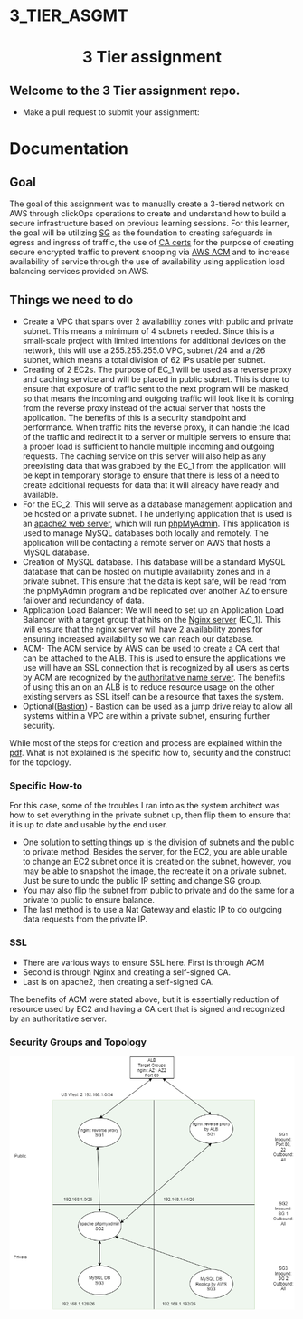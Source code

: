 # 3_TIER_ASGMT
<h1 align=center>3 Tier assignment</h1>

<h2>Welcome to the 3 Tier assignment repo.</h2>  

- Make a pull request to submit your assignment: 


<h1>Documentation</h1>
  
<h2> Goal </h2>

The goal of this assignment was to manually create a 3-tiered network on AWS through clickOps operations to create and understand how to build a secure infrastructure based on previous learning sessions. For this learner, the goal will be utilizing [SG](https://docs.aws.amazon.com/vpc/latest/userguide/VPC_SecurityGroups.html) as the foundation to creating safeguards in egress and ingress of traffic, the use of [CA certs](https://en.wikipedia.org/wiki/Certificate_authority) for the purpose of creating secure encrypted traffic to prevent snooping via [AWS ACM](https://aws.amazon.com/certificate-manager/) and to increase availability of service through the use of availability using application load balancing services provided on AWS.

<h2> Things we need to do </h2>

- Create a VPC that spans over 2 availability zones with public and private subnet. This means a minimum of 4 subnets needed. Since this is a small-scale project with limited intentions for additional devices on the network, this will use a 255.255.255.0 VPC, subnet /24 and a /26 subnet, which means a total division of 62 IPs usable per subnet.
- Creating of 2 EC2s. The purpose of EC_1 will be used as a reverse proxy and caching service and will be placed in public subnet. This is done to ensure that exposure of traffic sent to the next program will be masked, so that means the incoming and outgoing traffic will look like it is coming from the reverse proxy instead of the actual server that hosts the application. The benefits of this is a security standpoint and performance. When traffic hits the reverse proxy, it can handle the load of the traffic and redirect it to a server or multiple servers to ensure that a proper load is sufficient to handle multiple incoming and outgoing requests. The caching service on this server will also help as any preexisting data that was grabbed by the EC_1 from the application will be kept in temporary storage to ensure that there is less of a need to create additional requests for data that it will already have ready and available.
- For the EC_2. This will serve as a database management application and be hosted on a private subnet. The underlying application that is used is an [apache2 web server](https://httpd.apache.org/), which will run [phpMyAdmin](https://www.phpmyadmin.net/). This application is used to manage MySQL databases both locally and remotely. The application will be contacting a remote server on AWS that hosts a MySQL database.
- Creation of MySQL database. This database will be a standard MySQL database that can be hosted on multiple availability zones and in a private subnet. This ensure that the data is kept safe, will be read from the phpMyAdmin program and be replicated over another AZ to ensure failover and redundancy of data.
- Application Load Balancer: We will need to set up an Application Load Balancer with a target group that hits on the [Nginx server](https://www.nginx.com/) (EC_1). This will ensure that the nginx server will have 2 availability zones for ensuring increased availability so we can reach our database.
- ACM- The ACM service by AWS can be used to create a CA cert that can be attached to the ALB. This is used to ensure the applications we use will have an SSL connection that is recognized by all users as certs by ACM are recognized by the [authoritative name server](https://www.cloudflare.com/learning/dns/dns-server-types/). The benefits of using this an on an ALB is to reduce resource usage on the other existing servers as SSL itself can be a resource that taxes the system.
- Optional([Bastion](https://aws.amazon.com/quickstart/architecture/linux-bastion/)) - Bastion can be used as a jump drive relay to allow all systems within a VPC are within a private subnet, ensuring further security.


While most of the steps for creation and process are explained within the [pdf](https://github.com/kawangwong/3_TIER_ASGMT/blob/main/3%20Tier%20assignment.pdf). What is not explained is the specific how to, security and the construct for the topology.

<h3>Specific How-to</h3>

For this case, some of the troubles I ran into as the system architect was how to set everything in the private subnet up, then flip them to ensure that it is up to date and usable by the end user.
- One solution to setting things up is the division of subnets and the public to private method. Besides the server, for the EC2, you are able unable to change an EC2 subnet once it is created on the subnet, however, you may be able to snapshot the image, the recreate it on a private subnet. Just be sure to undo the public IP setting and change SG group.
- You may also flip the subnet from public to private and do the same for a private to public to ensure balance.
- The last method is to use a Nat Gateway and elastic IP to do outgoing data requests from the private IP.

<h3> SSL </h3>

- There are various ways to ensure SSL here. First is through ACM
- Second is through Nginx and creating a self-signed CA.
- Last is on apache2, then creating a self-signed CA.

The benefits of ACM were stated above, but it is essentially reduction of resource used by EC2 and having a CA cert that is signed and recognized by an authoritative server.

<h3>Security Groups and Topology</h3>

![image](https://github.com/kawangwong/3_TIER_ASGMT/blob/main/Untitled%20Diagram.drawio.png)
